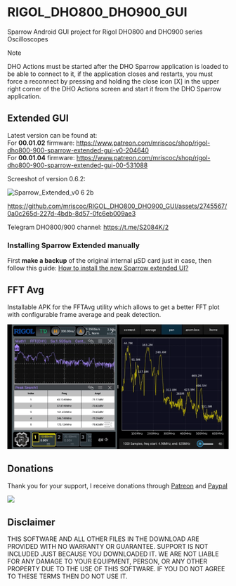# RIGOL_DHO800_DHO900_GUI
Sparrow Android GUI project for Rigol DHO800 and DHO900 series Oscilloscopes

> [!NOTE]
> DHO Actions must be started after the DHO Sparrow application is loaded to be able to connect to it, if the application closes and restarts, you must force a reconnect by pressing and holding the close icon [X] in the upper right corner of the DHO Actions screen and start it from the DHO Sparrow application.

## Extended GUI

Latest version can be found at:  
For **00.01.02** firmware: https://www.patreon.com/mriscoc/shop/rigol-dho800-900-sparrow-extended-gui-v0-204640  
For **00.01.04** firmware: https://www.patreon.com/mriscoc/shop/rigol-dho800-900-sparrow-extended-gui-00-531088

Screeshot of version 0.6.2:

![Sparrow_Extended_v0 6 2b](https://github.com/user-attachments/assets/0c9c2f0e-f1a2-4f18-9756-7db6167a35c7)

  
https://github.com/mriscoc/RIGOL_DHO800_DHO900_GUI/assets/2745567/0a0c265d-227d-4bdb-8d57-0fc6eb009ae3

Telegram DHO800/900 channel: https://t.me/S2084K/2

### Installing Sparrow Extended manually
First **make a backup** of the original internal µSD card just in case,
then follow this guide: [How to install the new Sparrow extended UI?](https://github.com/mriscoc/RIGOL_DHO800_DHO900_GUI/discussions/4)

## FFT Avg
Installable APK for the FFTAvg utility which allows to get a better FFT plot with configurable frame average and peak detection.

![](https://github.com/mriscoc/RIGOL_DHO800_DHO900_GUI/blob/master/img/fftavg.gif?raw=true)


## Donations
Thank you for your support, I receive donations through [Patreon](https://www.patreon.com/mriscoc) and [Paypal](https://www.paypal.com/donate/?business=85SPAAR6UZEE8)   

[<img src="https://www.paypalobjects.com/en_US/i/btn/btn_donateCC_LG.gif">](https://www.paypal.com/donate?business=85SPAAR6UZEE8&currency_code=USD)   

## Disclaimer  

THIS SOFTWARE AND ALL OTHER FILES IN THE DOWNLOAD ARE PROVIDED WITH NO WARRANTY OR GUARANTEE. SUPPORT IS NOT INCLUDED JUST BECAUSE YOU DOWNLOADED IT. WE ARE NOT LIABLE FOR ANY DAMAGE TO YOUR EQUIPMENT, PERSON, OR ANY OTHER PROPERTY DUE TO THE USE OF THIS SOFTWARE. IF YOU DO NOT AGREE TO THESE TERMS THEN DO NOT USE IT.
